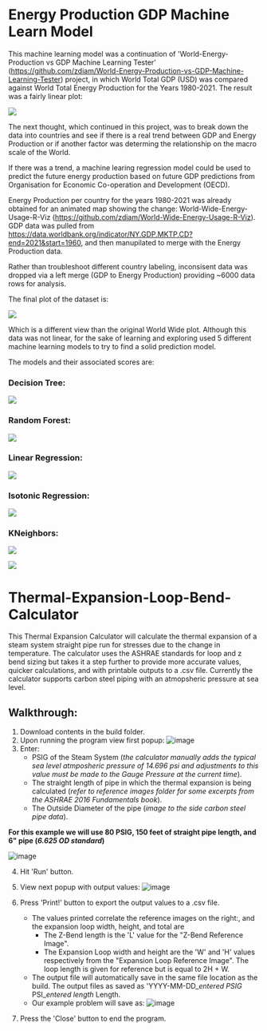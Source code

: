 


   
  



# Energy Production GDP Machine Learn Model

This machine learning model was a continuation of 'World-Energy-Production vs GDP Machine Learning Tester' (https://github.com/zdiam/World-Energy-Production-vs-GDP-Machine-Learning-Tester) project, in which World Total GDP (USD) was compared against World Total Energy Production for the Years 1980-2021. The result was a fairly linear plot:

![](https://github.com/zdiam/World-Energy-Production-vs-GDP-Machine-Learning-Tester/blob/main/Reference%20Images/Initial%20Plot%20w%20Pred%20Line.png)

The next thought, which continued in this project, was to break down the data into countries and see if there is a real trend between GDP and Energy Production or if another factor was determing the relationship on the macro scale of the World. 

If there was a trend, a machine learing regression model could be used to predict the future energy production based on future GDP predictions from Organisation for Economic Co-operation and Development (OECD).

Energy Production per country for the years 1980-2021 was already obtained for an animated map showing the change: World-Wide-Energy-Usage-R-Viz (https://github.com/zdiam/World-Wide-Energy-Usage-R-Viz). GDP data was pulled from https://data.worldbank.org/indicator/NY.GDP.MKTP.CD?end=2021&start=1960, and then manupilated to merge with the Energy Production data. 

Rather than troubleshoot different country labeling, inconsisent data was dropped via a left merge (GDP to Energy Production) providing ~6000 data rows for analysis.

The final plot of the dataset is:

![](https://github.com/zdiam/Energy-Production-GDP-Machine-Learning-Model/blob/main/Reference%20Images/Default%20Plot.png)

Which is a different view than the original World Wide plot. Although this data was not linear, for the sake of learning and exploring used 5 different machine learning models to try to find a solid prediction model. 

The models and their associated scores are:

### Decision Tree:

![](https://github.com/zdiam/Energy-Production-GDP-Machine-Learning-Model/blob/main/Reference%20Images/Decision%20Tree.png)


### Random Forest: 

![](https://github.com/zdiam/Energy-Production-GDP-Machine-Learning-Model/blob/main/Reference%20Images/Random%20Forest.png)


### Linear Regression:

![](https://github.com/zdiam/Energy-Production-GDP-Machine-Learning-Model/blob/main/Reference%20Images/Linear%20Regression.png)

### Isotonic Regression:

![](https://github.com/zdiam/Energy-Production-GDP-Machine-Learning-Model/blob/main/Reference%20Images/Isotonic%20Regression.png)

### KNeighbors:

![](https://github.com/zdiam/Energy-Production-GDP-Machine-Learning-Model/blob/main/Reference%20Images/KNeighbors.png)







![](https://github.com/zdiam/Energy-Production-GDP-Machine-Learning-Model/blob/main/Reference%20Images/Pred%20Block.png)


# Thermal-Expansion-Loop-Bend-Calculator

This Thermal Expansion Calculator will calculate the thermal expansion of a steam system straight pipe run for stresses due to the change in temperature. The calculator uses the ASHRAE standards for loop and z bend sizing but takes it a step further to provide more accurate values, quicker calculations, and with printable outputs to a .csv file. Currently the calculator supports carbon steel piping with an atmopsheric pressure at sea level.


## Walkthrough:

1) Download contents in the build folder.
2) Upon running the program view first popup:
![image](https://user-images.githubusercontent.com/120227829/209484167-1f9b8433-be51-4773-b327-611d59bd0c44.png)
3) Enter:
   - PSIG of the Steam System (*the calculator manually adds the typical sea level atmposheric pressure of 14.696 psi and adjustments to this value must be made to the        Gauge Pressure at the current time*).
   - The straight length of pipe in which the thermal expansion is being calculated (*refer to reference images folder for some excerpts from the ASHRAE 2016                 Fundamentals book*).
   - The Outside Diameter of the pipe (*image to the side carbon steel pipe data*).

**For this example we will use 80 PSIG, 150 feet of straight pipe length, and 6" pipe (*6.625 OD standard*)**

![image](https://user-images.githubusercontent.com/120227829/209484417-332a7d4a-cd3b-4c85-9061-d5e83696aabd.png)

4) Hit 'Run' button.
5) View next popup with output values:
![image](https://user-images.githubusercontent.com/120227829/209484469-1f144c75-60c7-4757-8962-1848d24fff88.png)
6) Press 'Print!' button to export the output values to a .csv file.
   - The values printed correlate the reference images on the right:, and the expansion loop width, height, and total are 
     - The Z-Bend length is the 'L' value for the "Z-Bend Reference Image".
     - The Expansion Loop width and height are the 'W' and 'H' values respectively from the "Expansion Loop Reference Image". The loop length is given for reference but is equal to 2H + W.
   - The output file will automatically save in the same file location as the build. The output files as saved as 'YYYY-MM-DD_*entered PSIG* PSI_*entered length* Length.
   - Our example problem will save as: ![image](https://user-images.githubusercontent.com/120227829/209484576-137229ae-9e47-4eca-a21d-30ff4f4a9bab.png)

7) Press the 'Close' button to end the program.

